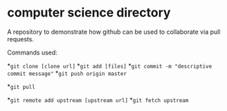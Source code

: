 # computer science directory

A repository to demonstrate how github can be used to collaborate via pull requests.

Commands used:

*`git clone [clone url]`
*`git add [files]`
*`git commit -m "descriptive commit message"`
*`git push origin master`

*`git pull`

*`git remote add upstream [upstream url]`
*`git fetch upstream`